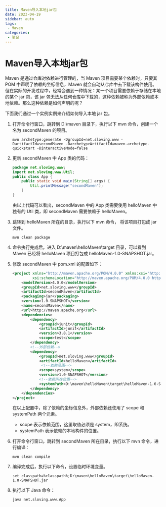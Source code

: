 ```yaml
---
title: Maven导入本地jar包
date: 2023-04-19
sidebar: auto
tags: 
 - Maven
categories:
 - 笔记
---
```


# Maven导入本地jar包

Maven 是通过仓库对依赖进行管理的，当 Maven 项目需要某个依赖时，只要其 POM 中声明了依赖的坐标信息，Maven 就会自动从仓库中去下载该构件使用。但在实际的开发过程中，经常会遇到一种情况：某一个项目需要依赖于存储在本地的某个 jar 包，该 jar 包无法从任何仓库中下载的，这种依赖被称为外部依赖或本地依赖。那么这种依赖是如何声明的呢？

下面我们通过一个实例实例来介绍如何导入本地 jar 包。

1. 打开命令行窗口，跳转到 D:\maven 目录下，执行以下 mvn 命令，创建一个名为 secondMaven 的项目。

   ```
   mvn archetype:generate -DgroupId=net.sloving.www -DartifactId=secondMaven -DarchetypeArtifactId=maven-archetype-quickstart -DinteractiveMode=false
   ```

2. 更新 secondMaven 中 App 类的代码：

   ```java
   package net.sloving.www;
   import net.sloving.www.Util;
   public class App {
       public static void main(String[] args) {
           Util.printMessage("secondMaven");
       }
   }
   ```

   由以上代码可以看出，secondMaven 中的 App 类需要使用 helloMaven 中独有的 Util 类，即 secondMaven 需要依赖于 helloMaven。

3. 跳转到 helloMaven 所在的目录，执行以下 mvn 命令， 将该项目打包成 jar 文件。

   ```
   mvn clean package
   ```

4. 命令执行完成后，进入 D:\maven\helloMaven\target 目录，可以看到 Maven 已经将 helloMaven 项目打包成 helloMaven-1.0-SNAPSHOT.jar。

5. 修改 secondMaven 中 pom.xml 的配置如下：

   ```xml
   <project xmlns="http://maven.apache.org/POM/4.0.0" xmlns:xsi="http://www.w3.org/2001/XMLSchema-instance"
            xsi:schemaLocation="http://maven.apache.org/POM/4.0.0 http://maven.apache.org/maven-v4_0_0.xsd">
       <modelVersion>4.0.0</modelVersion>
       <groupId>net.sloving.www</groupId>
       <artifactId>secondMaven</artifactId>
       <packaging>jar</packaging>
       <version>1.0-SNAPSHOT</version>
       <name>secondMaven</name>
       <url>http://maven.apache.org</url>
       <dependencies>
           <dependency>
               <groupId>junit</groupId>
               <artifactId>junit</artifactId>
               <version>3.8.1</version>
               <scope>test</scope>
           </dependency>
           <!--外部依赖-->
           <dependency>
               <groupId>net.sloving.www</groupId>
               <artifactId>helloMaven</artifactId>
                <!--依赖范围-->
               <scope>system</scope>
               <version>1.0-SNAPSHOT</version>
               <!--依赖所在位置-->
               <systemPath>D:\maven\helloMaven\target\helloMaven-1.0-SNAPSHOT.jar</systemPath>
           </dependency>
       </dependencies>
   </project>
   ```

   在以上配置中，除了依赖的坐标信息外，外部依赖还使用了 scope 和 systemPath 两个元素。

   - scope 表示依赖范围，这里取值必须是 system，即系统。
   - systemPath 表示依赖的本地构件的位置。

6. 打开命令行窗口，跳转到 secondMaven 所在目录，执行以下 mvn 命令，进行编译：

   ```
   mvn clean compile
   ```

7. 编译完成后，执行以下命令，设置临时环境变量。

   ```
   set classpath=%classpath%;D:\maven\helloMaven\target\helloMaven-1.0-SNAPSHOT.jar
   ```

8. 执行以下 Java 命令：

   ```
   java net.sloving.www.App
   ```